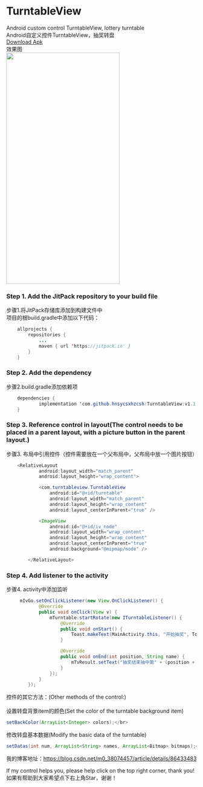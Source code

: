 # TurntableView
Android custom control TurntableView, lottery turntable</br>
Android自定义控件TurntableView，抽奖转盘</br>
<a href="https://github.com/hnsycsxhzcsh/TurntableView/blob/master/myres/turntableview.apk">Download Apk</a>
</br>
效果图</br>
<img src="https://github.com/hnsycsxhzcsh/TurntableView/blob/master/myres/turntableview.gif" width="300" height="612">
</br>
### Step 1. Add the JitPack repository to your build file</br>
步骤1.将JitPack存储库添加到构建文件中</br>
项目的根build.gradle中添加以下代码：</br>
```Java
	allprojects {
		repositories {
			...
			maven { url 'https://jitpack.io' }
		}
	}
```
### Step 2. Add the dependency</br>
步骤2.build.gradle添加依赖项
```Java
	dependencies {
	        implementation 'com.github.hnsycsxhzcsh:TurntableView:v1.1'
	}
```
### Step 3. Reference control in layout(The control needs to be placed in a parent layout, with a picture button in the parent layout.)</br>
步骤3. 布局中引用控件（控件需要放在一个父布局中，父布局中放一个图片按钮）
```Java
    <RelativeLayout
            android:layout_width="match_parent"
            android:layout_height="wrap_content">

            <com.turntableview.TurntableView
                android:id="@+id/turntable"
                android:layout_width="match_parent"
                android:layout_height="wrap_content"
                android:layout_centerInParent="true" />

            <ImageView
                android:id="@+id/iv_node"
                android:layout_width="wrap_content"
                android:layout_height="wrap_content"
                android:layout_centerInParent="true"
                android:background="@mipmap/node" />

        </RelativeLayout>
```
### Step 4. Add listener to the activity</br>
步骤4. activity中添加监听
```Java
     mIvGo.setOnClickListener(new View.OnClickListener() {
            @Override
            public void onClick(View v) {
                mTurntable.startRotate(new ITurntableListener() {
                    @Override
                    public void onStart() {
                        Toast.makeText(MainActivity.this, "开始抽奖", Toast.LENGTH_SHORT).show();
                    }

                    @Override
                    public void onEnd(int position, String name) {
                        mTvResult.setText("抽奖结束抽中第" + (position + 1) + "位置的奖品:" + name);
                    }
                });
            }
        });
```
控件的其它方法：(Other methods of the control:)</br></br>
设置转盘背景item的颜色(Set the color of the turntable background item)</br>
```Java
setBackColor(ArrayList<Integer> colors);</br>
```
修改转盘基本数据(Modify the basic data of the turntable)</br>
```Java
setDatas(int num, ArrayList<String> names, ArrayList<Bitmap> bitmaps);</br>
```
我的博客地址：https://blog.csdn.net/m0_38074457/article/details/86433483

If my control helps you, please help click on the top right corner, thank you!</br>
如果有帮助到大家希望点下右上角Star，谢谢！

